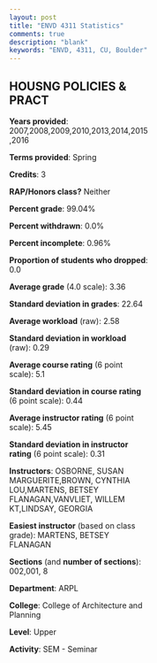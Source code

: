 ```yaml
---
layout: post
title: "ENVD 4311 Statistics"
comments: true
description: "blank"
keywords: "ENVD, 4311, CU, Boulder"
--- 
```

<head>
<script src="https://ajax.googleapis.com/ajax/libs/jquery/2.1.3/jquery.min.js"></script>
<script src="https://dl.dropboxusercontent.com/s/pc42nxpaw1ea4o9/highcharts.js?dl=0"></script>
<!-- <script src="../assets/js/highcharts.js"></script> -->
<style type="text/css">@font-face {
	font-family: "Bebas Neue";
	src: url(https://www.filehosting.org/file/details/544349/BebasNeue%20Regular.otf) format("opentype");
	}
	h1.Bebas { 
		font-family: "Bebas Neue", Verdana, Tahoma;
	}
</style>
</head>
<body>
	<div id="container" style="float: right; width: 45%; height: 88%; margin-left: 2.5%; margin-right: 2.5%;"></div>
	<script language="JavaScript">
		$(document).ready(function() {
		var chart = {type: 'column'};
		var title = {text: 'Grade Distribution'};
		var xAxis = {categories: ['A','B','C','D','F'],crosshair: true};
		var yAxis = {min: 0,title: {text: 'Percentage'}};
		var tooltip = {headerFormat: '<center><b><span style="font-size:20px">{point.key}</span></b></center>',
		               pointFormat: '<td style="padding:0"><b>{point.y:.1f}%</b></td>',
		               footerFormat: '</table>',shared: true,useHTML: true};
		var plotOptions = {column: {pointPadding: 0.0,borderWidth: 0}};  
		var credits = {enabled: false};var series= [{name: 'Percent',data: [58.96,28.36,11.19,0.0,1.49,]}];
		var json = {};
		json.chart = chart;
		json.title = title;
		json.tooltip = tooltip;
		json.xAxis = xAxis;
		json.yAxis = yAxis;  
		json.series = series;
		json.plotOptions = plotOptions;  
		json.credits = credits;
		$('#container').highcharts(json);
	});
	</script>
</body>
			   
## HOUSNG POLICIES & PRACT

**Years provided**: 2007,2008,2009,2010,2013,2014,2015,2016

**Terms provided**: Spring

**Credits**: 3

**RAP/Honors class?** Neither

**Percent grade**: 99.04%

**Percent withdrawn**: 0.0%

**Percent incomplete**: 0.96%

**Proportion of students who dropped**: 0.0

**Average grade** (4.0 scale): 3.36

**Standard deviation in grades**: 22.64

**Average workload** (raw): 2.58

**Standard deviation in workload** (raw): 0.29

**Average course rating** (6 point scale): 5.1

**Standard deviation in course rating** (6 point scale): 0.44

**Average instructor rating** (6 point scale): 5.45

**Standard deviation in instructor rating** (6 point scale): 0.31

**Instructors**: OSBORNE, SUSAN MARGUERITE,BROWN, CYNTHIA LOU,MARTENS, BETSEY FLANAGAN,VANVLIET, WILLEM KT,LINDSAY, GEORGIA

**Easiest instructor** (based on class grade): MARTENS, BETSEY FLANAGAN

**Sections** (and **number of sections**): 002,001, 8

**Department**: ARPL

**College**: College of Architecture and Planning

**Level**: Upper

**Activity**: SEM - Seminar